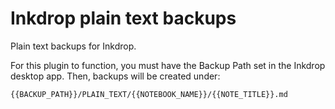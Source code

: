 # Inkdrop plain text backups

Plain text backups for Inkdrop.

For this plugin to function, you must have the Backup Path set in the Inkdrop desktop app. Then, backups will be created under:

```
{{BACKUP_PATH}}/PLAIN_TEXT/{{NOTEBOOK_NAME}}/{{NOTE_TITLE}}.md
```
